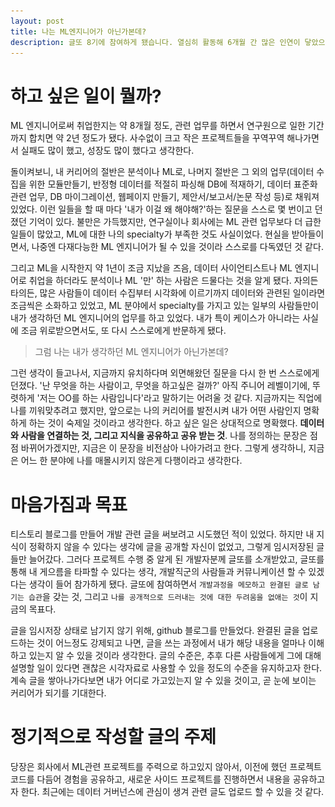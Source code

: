 ```yaml
---
layout: post
title: 나는 ML엔지니어가 아닌가본데?
description: 글또 8기에 참여하게 됐습니다. 열심히 활동해 6개월 간 많은 인연이 닿았으면 좋겠습니다!
---
```


# 하고 싶은 일이 뭘까?

ML 엔지니어로써 취업한지는 약 8개월 정도, 관련 업무를 하면서 연구원으로 일한 기간까지 합치면 약 2년 정도가 됐다. 사수없이 크고 작은 프로젝트들을 꾸역꾸역 해나가면서 실패도 많이 했고, 성장도 많이 했다고 생각한다.

돌이켜보니, 내 커리어의 절반은 분석이나 ML로, 나머지 절반은 그 외의 업무(데이터 수집을 위한 모듈만들기, 반정형 데이터를 적절히 파싱해 DB에 적재하기, 데이터 표준화 관련 업무, DB 마이그레이션, 웹페이지 만들기, 제안서/보고서/논문 작성 등)로 채워져 있었다. 이런 일들을 할 때 마다 '내가 이걸 왜 해야해?'하는 질문을 스스로 몇 번이고 던졌던 기억이 있다. 불만은 가득했지만, 연구실이나 회사에는 ML 관련 업무보다 더 급한 일들이 많았고, ML에 대한 나의 specialty가 부족한 것도 사실이었다. 현실을 받아들이면서, 나중엔 다재다능한 ML 엔지니어가 될 수 있을 것이라 스스로를 다독였던 것 같다.

그리고 ML을 시작한지 약 1년이 조금 지났을 즈음, 데이터 사이언티스트나 ML 엔지니어로 취업을 하더라도 분석이나 ML '만' 하는 사람은 드물다는 것을 알게 됐다. 자의든 타의든, 많은 사람들이 데이터 수집부터 시각화에 이르기까지 데이터와 관련된 일이라면 조금씩은 소화하고 있었고, ML 분야에서 specialty를 가지고 있는 일부의 사람들만이 내가 생각하던 ML 엔지니어의 업무를 하고 있었다. 내가 특이 케이스가 아니라는 사실에 조금 위로받으면서도, 또 다시 스스로에게 반문하게 됐다. 

> 그럼 나는 내가 생각하던 ML 엔지니어가 아닌가본데?

그런 생각이 들고나서, 지금까지 유치하다며 외면해왔던 질문을 다시 한 번 스스로에게 던졌다. '난 무엇을 하는 사람이고, 무엇을 하고싶은 걸까?' 아직 주니어 레벨이기에, 뚜렷하게 '저는 OO를 하는 사람입니다'라고 말하기는 어려울 것 같다. 지금까지는 직업에 나를 끼워맞추려고 했지만, 앞으로는 나의 커리어를 발전시켜 내가 어떤 사람인지 명확하게 하는 것이 숙제일 것이라고 생각한다. 하고 싶은 일은 상대적으로 명확했다. **데이터와 사람을 연결하는 것, 그리고 지식을 공유하고 공유 받는 것**. 나를 정의하는 문장은 점점 바뀌어가겠지만, 지금은 이 문장을 비전삼아 나아가려고 한다. 그렇게 생각하니, 지금은 어느 한 분야에 나를 매몰시키지 않은게 다행이라고 생각한다.

# 마음가짐과 목표

티스토리 블로그를 만들어 개발 관련 글을 써보려고 시도했던 적이 있었다. 하지만 내 지식이 정확하지 않을 수 있다는 생각에 글을 공개할 자신이 없었고, 그렇게 임시저장된 글들만 늘어갔다. 그러다 프로젝트 수행 중 알게 된 개발자분께 글또를 소개받았고, 글또를 통해 내 게으름을 타파할 수 있다는 생각, 개발직군의 사람들과 커뮤니케이션 할 수 있겠다는 생각이 들어 참가하게 됐다. 글또에 참여하면서 `개발과정을 메모하고 완결된 글로 남기는 습관`을 갖는 것, 그리고 `나를 공개적으로 드러내는 것에 대한 두려움을 없애는 것`이 지금의 목표다.

글을 임시저장 상태로 남기지 않기 위해, github 블로그를 만들었다. 완결된 글을 업로드하는 것이 어느정도 강제되고 나면, 글을 쓰는 과정에서 내가 해당 내용을 얼마나 이해하고 있는지 알 수 있을 것이라 생각한다. 글의 수준은, 추후 다른 사람들에게 그에 대해 설명할 일이 있다면 괜찮은 시각자료로 사용할 수 있을 정도의 수준을 유지하고자 한다. 계속 글을 쌓아나가다보면 내가 어디로 가고있는지 알 수 있을 것이고, 곧 눈에 보이는 커리어가 되기를 기대한다.

# 정기적으로 작성할 글의 주제

당장은 회사에서 ML관련 프로젝트를 주력으로 하고있지 않아서, 이전에 했던 프로젝트 코드를 다듬어 경험을 공유하고, 새로운 사이드 프로젝트를 진행하면서 내용을 공유하고자 한다. 최근에는 데이터 거버넌스에 관심이 생겨 관련 글도 업로드 할 수 있을 것 같다.

<p align="center">
  <a href="https://www.notion.so/zzsza/ac5b18a482fb4df497d4e8257ad4d516">
    <img src="/assets/img/geulddo.png", style="width: 150px; height: 148px;>
  </a>
</p>

